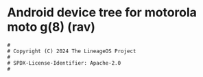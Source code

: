 # Android device tree for motorola moto g(8) (rav)

```
#
# Copyright (C) 2024 The LineageOS Project
#
# SPDX-License-Identifier: Apache-2.0
#
```
